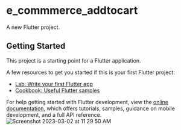 # e_commmerce_addtocart

A new Flutter project.

## Getting Started

This project is a starting point for a Flutter application.

A few resources to get you started if this is your first Flutter project:

- [Lab: Write your first Flutter app](https://docs.flutter.dev/get-started/codelab)
- [Cookbook: Useful Flutter samples](https://docs.flutter.dev/cookbook)

For help getting started with Flutter development, view the
[online documentation](https://docs.flutter.dev/), which offers tutorials,
samples, guidance on mobile development, and a full API reference.
![Screenshot 2023-03-02 at 11 29 50 AM](https://user-images.githubusercontent.com/116253518/222343260-b9f7e4ee-f6b3-442e-adb2-02e4d8b98d5e.png)
